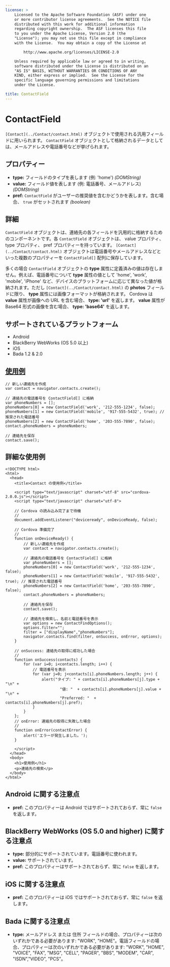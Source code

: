 ```yaml
---
license: >
    Licensed to the Apache Software Foundation (ASF) under one
    or more contributor license agreements.  See the NOTICE file
    distributed with this work for additional information
    regarding copyright ownership.  The ASF licenses this file
    to you under the Apache License, Version 2.0 (the
    "License"); you may not use this file except in compliance
    with the License.  You may obtain a copy of the License at

        http://www.apache.org/licenses/LICENSE-2.0

    Unless required by applicable law or agreed to in writing,
    software distributed under the License is distributed on an
    "AS IS" BASIS, WITHOUT WARRANTIES OR CONDITIONS OF ANY
    KIND, either express or implied.  See the License for the
    specific language governing permissions and limitations
    under the License.

title: ContactField
---
```


ContactField
============

`[Contact](../Contact/contact.html)` オブジェクトで使用される汎用フィールドに用いられます。 `ContactField` オブジェクトとして格納されるデータとしては、メールアドレスや電話番号などが挙げられます。

プロパティー
----------

- __type:__ フィールドのタイプを表します (例: 'home') _(DOMString)_
- __value:__ フィールド値を表します (例: 電話番号、メールアドレス) _(DOMString)_
- __pref:__ `ContactField` がユーザーの推奨値を含むかどうかを表します。含む場合、 `true` がセットされます _(boolean)_

詳細
-------

`ContactField` オブジェクトは、連絡先の各フィールドを汎用的に格納するためのコンポーネントです。各 `ContactField` オブジェクトは、 value プロパティ、 type プロパティ、 pref プロパティーを持っています。 `[Contact](../Contact/contact.html)` オブジェクトは電話番号やメールアドレスなどといった複数のプロパティーを `ContactField[]` 配列に保存しています。

多くの場合 `ContactField` オブジェクトの __type__ 属性に定義済みの値は存在しません。例えば、電話番号について __type__ 属性の値として 'home', 'work', 'mobile', 'iPhone' など、デバイスのプラットフォームに応じて異なった値が格納されます。ただし `[Contact](../Contact/contact.html)` の __photos__ フィールドに限り、 __type__ 属性には画像フォーマットが格納されます。 Cordova は __value__ 属性が画像への URL を含む場合、 __type: 'url'__ を返します。 __value__ 属性が Base64 形式の画像を含む場合、 __type: 'base64'__ を返します。

サポートされているプラットフォーム
-------------------

- Android
- BlackBerry WebWorks (OS 5.0 以上)
- iOS
- Bada 1.2 & 2.0

[使用例](../../storage/storage.opendatabase.html)
-------------

    // 新しい連絡先を作成
    var contact = navigator.contacts.create();

    // 連絡先の電話番号を ContactField[] に格納
    var phoneNumbers = [];
    phoneNumbers[0] = new ContactField('work', '212-555-1234', false);
    phoneNumbers[1] = new ContactField('mobile', '917-555-5432', true); // 推奨された電話番号
    phoneNumbers[2] = new ContactField('home', '203-555-7890', false);
    contact.phoneNumbers = phoneNumbers;

    // 連絡先を保存
    contact.save();

詳細な使用例
------------

    <!DOCTYPE html>
    <html>
      <head>
        <title>Contact の使用例</title>

        <script type="text/javascript" charset="utf-8" src="cordova-2.0.0.js"></script>
        <script type="text/javascript" charset="utf-8">

        // Cordova の読み込み完了まで待機
        //
        document.addEventListener("deviceready", onDeviceReady, false);

        // Cordova 準備完了
        //
        function onDeviceReady() {
            // 新しい連絡先を作成
            var contact = navigator.contacts.create();

            // 連絡先の電話番号を ContactField[] に格納
            var phoneNumbers = [];
            phoneNumbers[0] = new ContactField('work', '212-555-1234', false);
            phoneNumbers[1] = new ContactField('mobile', '917-555-5432', true); // 推奨された電話番号
            phoneNumbers[2] = new ContactField('home', '203-555-7890', false);
            contact.phoneNumbers = phoneNumbers;

            // 連絡先を保存
            contact.save();

            // 連絡先を検索し、名前と電話番号を表示
            var options = new ContactFindOptions();
            options.filter="";
            filter = ["displayName","phoneNumbers"];
            navigator.contacts.find(filter, onSuccess, onError, options);
        }

        // onSuccess: 連絡先の取得に成功した場合
        //
        function onSuccess(contacts) {
            for (var i=0; i<contacts.length; i++) {
                // 電話番号を表示
                for (var j=0; j<contacts[i].phoneNumbers.length; j++) {
                    alert("タイプ: " + contacts[i].phoneNumbers[j].type + "\n" +
                            "値: "  + contacts[i].phoneNumbers[j].value + "\n" +
                            "Preferred: "  + contacts[i].phoneNumbers[j].pref);
                }
            }
        };
        // onError: 連絡先の取得に失敗した場合
        //
        function onError(contactError) {
            alert('エラーが発生しました。');
        }

        </script>
      </head>
      <body>
        <h1>使用例</h1>
        <p>連絡先の検索</p>
      </body>
    </html>

Android に関する注意点
--------------

- __pref:__ このプロパティーは Android ではサポートされておらず、常に `false` を返します。

BlackBerry WebWorks (OS 5.0 and higher) に関する注意点
--------------------------------------------

- __type:__ 部分的にサポートされています。電話番号に使われます。
- __value:__ サポートされています。
- __pref:__ このプロパティーはサポートされておらず、常に `false` を返します。

iOS に関する注意点
-----------

- __pref:__ このプロパティーは iOS ではサポートされておらず、常に `false` を返します。

Bada に関する注意点
-----------
- __type:__ メールアドレス または 住所 フィールドの場合、プロパティーは次のいずれかである必要があります: "WORK", "HOME"。電話フィールドの場合、プロパティーは次のいずれかである必要があります: "WORK", "HOME", "VOICE", "FAX", "MSG", "CELL", "PAGER", "BBS", "MODEM", "CAR", "ISDN","VIDEO", "PCS"。
